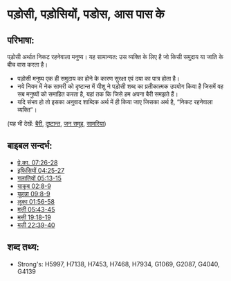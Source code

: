 # पड़ोसी, पड़ोसियों, पडोस, आस पास के #

## परिभाषा: ##

पड़ोसी अर्थात निकट रहनेवाला मनुष्य। यह सामान्यत: उस व्यक्ति के लिए है जो किसी समुदाय या जाति के बीच वास करता है।

* पड़ोसी मनुष्य एक ही समुदाय का होने के कारण सुरक्षा एवं दया का पात्र होता है।
* नये नियम में नेक सामरी को दृष्टान्त में यीशु ने पड़ोसी शब्द का प्रतीकात्मक उपयोग किया है जिसमें वह सब मनुष्यों को समाहित करता है, यहां तक कि जिसे हम अपना बैरी समझते हैं।
* यदि संभव हो तो इसका अनुवाद शाब्दिक अर्थ में ही किया जाए जिसका अर्थ है, “निकट रहनेवाला व्यक्ति”।

(यह भी देखें: [बैरी](../other/adversary.md), [दृष्टान्त](../kt/parable.md), [जन समूह](../other/peoplegroup.md), [सामरिया](../names/samaria.md))

## बाइबल सन्दर्भ: ##

* [प्रे.का. 07:26-28](rc://hi/tn/help/act/07/26)
* [इफिसियों 04:25-27](rc://hi/tn/help/eph/04/25)
* [गलातियों 05:13-15](rc://hi/tn/help/gal/05/13)
* [याकूब 02:8-9](rc://hi/tn/help/jas/02/08)
* [यूहन्ना 09:8-9](rc://hi/tn/help/jhn/09/08)
* [लूका 01:56-58](rc://hi/tn/help/luk/01/56)
* [मत्ती 05:43-45](rc://hi/tn/help/mat/05/43)
* [मत्ती 19:18-19](rc://hi/tn/help/mat/19/18)
* [मत्ती 22:39-40](rc://hi/tn/help/mat/22/39)

## शब्द तथ्य: ##

* Strong's: H5997, H7138, H7453, H7468, H7934, G1069, G2087, G4040, G4139
